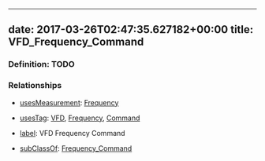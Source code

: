 
---
date: 2017-03-26T02:47:35.627182+00:00
title: VFD_Frequency_Command
---
### Definition: TODO

### Relationships

* [usesMeasurement](https://brickschema.org/schema/1.0/BrickFrame#usesMeasurement): [Frequency](https://brickschema.org/schema/1.0/Brick#Frequency)

* [usesTag](https://brickschema.org/schema/1.0/BrickFrame#usesTag): [VFD](https://brickschema.org/schema/1.0/BrickTag#VFD), [Frequency](https://brickschema.org/schema/1.0/BrickTag#Frequency), [Command](https://brickschema.org/schema/1.0/BrickTag#Command)

* [label](http://www.w3.org/2000/01/rdf-schema#label): VFD Frequency Command

* [subClassOf](http://www.w3.org/2000/01/rdf-schema#subClassOf): [Frequency_Command](https://brickschema.org/schema/1.0/Brick#Frequency_Command)
